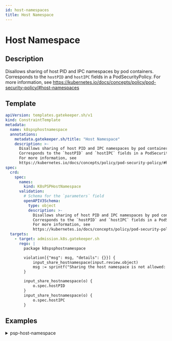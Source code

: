 ```yaml
---
id: host-namespaces
title: Host Namespace
---
```


# Host Namespace

## Description
Disallows sharing of host PID and IPC namespaces by pod containers. Corresponds to the `hostPID` and `hostIPC` fields in a PodSecurityPolicy. For more information, see https://kubernetes.io/docs/concepts/policy/pod-security-policy/#host-namespaces

## Template
```yaml
apiVersion: templates.gatekeeper.sh/v1
kind: ConstraintTemplate
metadata:
  name: k8spsphostnamespace
  annotations:
    metadata.gatekeeper.sh/title: "Host Namespace"
    description: >-
      Disallows sharing of host PID and IPC namespaces by pod containers.
      Corresponds to the `hostPID` and `hostIPC` fields in a PodSecurityPolicy.
      For more information, see
      https://kubernetes.io/docs/concepts/policy/pod-security-policy/#host-namespaces
spec:
  crd:
    spec:
      names:
        kind: K8sPSPHostNamespace
      validation:
        # Schema for the `parameters` field
        openAPIV3Schema:
          type: object
          description: >-
            Disallows sharing of host PID and IPC namespaces by pod containers.
            Corresponds to the `hostPID` and `hostIPC` fields in a PodSecurityPolicy.
            For more information, see
            https://kubernetes.io/docs/concepts/policy/pod-security-policy/#host-namespaces
  targets:
    - target: admission.k8s.gatekeeper.sh
      rego: |
        package k8spsphostnamespace

        violation[{"msg": msg, "details": {}}] {
            input_share_hostnamespace(input.review.object)
            msg := sprintf("Sharing the host namespace is not allowed: %v", [input.review.object.metadata.name])
        }

        input_share_hostnamespace(o) {
            o.spec.hostPID
        }
        input_share_hostnamespace(o) {
            o.spec.hostIPC
        }
```

## Examples
<details>
<summary>psp-host-namespace</summary><blockquote>

<details>
<summary>constraint</summary>

```yaml
apiVersion: constraints.gatekeeper.sh/v1beta1
kind: K8sPSPHostNamespace
metadata:
  name: psp-host-namespace
spec:
  match:
    kinds:
      - apiGroups: [""]
        kinds: ["Pod"]
```

</details>
<details>
<summary>example_allowed</summary>

```yaml
apiVersion: v1
kind: Pod
metadata:
  name: nginx-host-namespace-allowed
  labels:
    app: nginx-host-namespace
spec:
  hostPID: false
  hostIPC: false
  containers:
  - name: nginx
    image: nginx
```

</details>
<details>
<summary>example_disallowed</summary>

```yaml
apiVersion: v1
kind: Pod
metadata:
  name: nginx-host-namespace-disallowed
  labels:
    app: nginx-host-namespace
spec:
  hostPID: true
  hostIPC: true
  containers:
  - name: nginx
    image: nginx
```

</details>


</blockquote></details>
